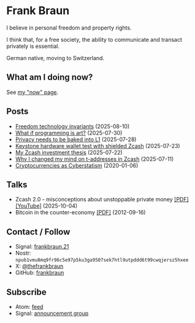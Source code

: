 # Frank Braun

I believe in personal freedom and property rights.

I think that, for a free society, the ability to communicate and
transact privately is essential.

German native, moving to Switzerland.

## What am I doing now?

See [my "now" page](/now).

## Posts

- [Freedom technology invariants](/invariants) (2025-08-10)
- [What if programming is art?](/art) (2025-07-30)
- [Privacy needs to be baked into L1](/layer1) (2025-07-28)
- [Keystone hardware wallet test with shielded Zcash](/keystone) (2025-07-23)
- [My Zcash investment thesis](/zecbag) (2025-07-22)
- [Why I changed my mind on t-addresses in Zcash](/t-addr) (2025-07-11)
- [Cryptocurrencies as Cyberstatism](/essay/cryptocurrencies-as-cyberstatism) (2020-01-06)

## Talks

- Zcash 2.0 - misconceptions about unstoppable private money [[PDF]](/zcash-2.0.pdf) [[YouTube]](https://www.youtube.com/watch?v=kpTcAFqWSZg) (2025-10-04)
- Bitcoin in the counter-economy [[PDF]](/bitcoin-in-the-counter-economy.pdf) (2012-09-16)

## Contact / Follow

- Signal: [frankbraun.21](https://signal.me/#eu/9EXnQZEziD_sws3g4um2r9S8znM2ZWzIEPDs74hNo3FWVaCXDvhAx7wv4d5NB9Bn)
- Nostr: `npub1vmu8mq9fr96c5e97p5ku3ga9507sek7htl9utpddd6t99cwqjersz5hxee`
- X: [@thefrankbraun](https://x.com/thefrankbraun)
- GitHub: [frankbraun](https://github.com/frankbraun)

## Subscribe

- Atom: [feed](https://frankbraun.org/atom.xml)
- Signal: [announcement group](https://signal.group/#CjQKIDK4DP1OeCu5j_MlogrxOxJ3V4ozxCjwKCodEJFwAZ47EhAzE8BBfTf-drGdzZWGAB1Z)
